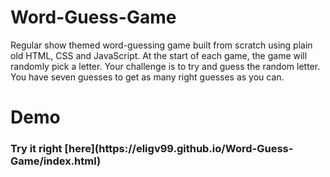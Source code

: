 # Word-Guess-Game
Regular show themed word-guessing game built from scratch using plain old HTML, CSS and JavaScript. At the start of each game, the game will randomly pick a letter. Your challenge is to try and guess the random letter. You have seven guesses to get as many right guesses as you can.

# Demo 

<h3>Try it right [here](https://eligv99.github.io/Word-Guess-Game/index.html)</h3>


